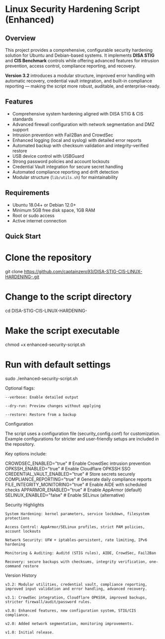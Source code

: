 # Linux Security Hardening Script (Enhanced)

## Overview
This project provides a comprehensive, configurable security hardening solution for Ubuntu and Debian-based systems. It implements **DISA STIG** and **CIS Benchmark** controls while offering advanced features for intrusion prevention, access control, compliance reporting, and recovery.

**Version 3.2** introduces a modular structure, improved error handling with automatic recovery, credential vault integration, and built-in compliance reporting — making the script more robust, auditable, and enterprise-ready.

## Features
- Comprehensive system hardening aligned with DISA STIG & CIS standards  
- Advanced firewall configuration with network segmentation and DMZ support  
- Intrusion prevention with Fail2Ban and CrowdSec  
- Enhanced logging (local and syslog) with detailed error reports  
- Automated backup with checksum validation and integrity-verified restore  
- USB device control with USBGuard  
- Strong password policies and account lockouts  
- Credential Vault integration for secure secret handling  
- Automated compliance reporting and drift detection  
- Modular structure (`lib/utils.sh`) for maintainability  

## Requirements
- Ubuntu 18.04+ or Debian 12.0+  
- Minimum 5GB free disk space, 1GB RAM  
- Root or sudo access  
- Active internet connection  

## Quick Start

# Clone the repository
git clone https://github.com/captainzero93/DISA-STIG-CIS-LINUX-HARDENING-.git

# Change to the script directory
cd DISA-STIG-CIS-LINUX-HARDENING-

# Make the script executable
chmod +x enhanced-security-script.sh

# Run with default settings
sudo ./enhanced-security-script.sh

Optional flags:

    --verbose: Enable detailed output

    --dry-run: Preview changes without applying

    --restore: Restore from a backup

Configuration

The script uses a configuration file (security_config.conf) for customization. Example configurations for stricter and user-friendly setups are included in the repository.

Key options include:

CROWDSEC_ENABLED="true"          # Enable CrowdSec intrusion prevention
OPKSSH_ENABLED="true"            # Enable Cloudflare OPKSSH SSO
CREDENTIAL_VAULT_ENABLED="true"  # Store secrets securely
COMPLIANCE_REPORTING="true"      # Generate daily compliance reports
FILE_INTEGRITY_MONITORING="true" # Enable AIDE with scheduled checks
APPARMOR_ENABLED="true"          # Enable AppArmor (default)
SELINUX_ENABLED="false"          # Enable SELinux (alternative)

Security Highlights

    System Hardening: kernel parameters, service lockdown, filesystem protections

    Access Control: AppArmor/SELinux profiles, strict PAM policies, account lockouts

    Network Security: UFW + iptables-persistent, rate limiting, IPv6 hardening

    Monitoring & Auditing: Auditd (STIG rules), AIDE, CrowdSec, Fail2Ban

    Recovery: secure backups with checksums, integrity verification, one-command restore

Version History

    v3.2: Modular utilities, credential vault, compliance reporting, improved input validation and error handling, advanced recovery.

    v3.1: CrowdSec integration, Cloudflare OPKSSH, improved backups, stricter firewall/audit/password rules.

    v3.0: Enhanced features, new configuration system, STIG/CIS compliance.

    v2.0: Added network segmentation, monitoring improvements.

    v1.0: Initial release.
